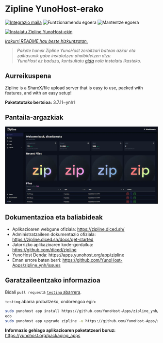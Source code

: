 <!--
Ohart ongi: README hau automatikoki sortu da <https://github.com/YunoHost/apps/tree/master/tools/readme_generator>ri esker
EZ editatu eskuz.
-->

# Zipline YunoHost-erako

[![Integrazio maila](https://apps.yunohost.org/badge/integration/zipline)](https://ci-apps.yunohost.org/ci/apps/zipline/)
![Funtzionamendu egoera](https://apps.yunohost.org/badge/state/zipline)
![Mantentze egoera](https://apps.yunohost.org/badge/maintained/zipline)

[![Instalatu Zipline YunoHost-ekin](https://install-app.yunohost.org/install-with-yunohost.svg)](https://install-app.yunohost.org/?app=zipline)

*[Irakurri README hau beste hizkuntzatan.](./ALL_README.md)*

> *Pakete honek Zipline YunoHost zerbitzari batean azkar eta zailtasunik gabe instalatzea ahalbidetzen dizu.*  
> *YunoHost ez baduzu, kontsultatu [gida](https://yunohost.org/install) nola instalatu ikasteko.*

## Aurreikuspena

Zipline is a ShareX/file upload server that is easy to use, packed with features, and with an easy setup! 

**Paketatutako bertsioa:** 3.7.11~ynh1

## Pantaila-argazkiak

![Zipline(r)en pantaila-argazkia](./doc/screenshots/screenshot.png)

## Dokumentazioa eta baliabideak

- Aplikazioaren webgune ofiziala: <https://zipline.diced.sh/>
- Administratzaileen dokumentazio ofiziala: <https://zipline.diced.sh/docs/get-started>
- Jatorrizko aplikazioaren kode-gordailua: <https://github.com/diced/zipline>
- YunoHost Denda: <https://apps.yunohost.org/app/zipline>
- Eman errore baten berri: <https://github.com/YunoHost-Apps/zipline_ynh/issues>

## Garatzaileentzako informazioa

Bidali `pull request`a [`testing` abarrera](https://github.com/YunoHost-Apps/zipline_ynh/tree/testing).

`testing` abarra probatzeko, ondorengoa egin:

```bash
sudo yunohost app install https://github.com/YunoHost-Apps/zipline_ynh/tree/testing --debug
edo
sudo yunohost app upgrade zipline -u https://github.com/YunoHost-Apps/zipline_ynh/tree/testing --debug
```

**Informazio gehiago aplikazioaren paketatzeari buruz:** <https://yunohost.org/packaging_apps>
